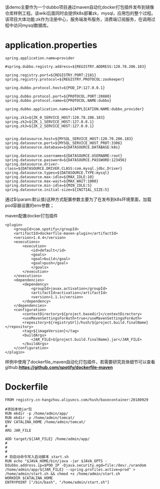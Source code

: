 该demo主要作为一个dubbo项目通过maven自动化docker打包插件发布到镜像仓库样例工程。该wiki后面同时会提供k8s部署zk，mysql，应用包的整个过程。该项目大体功能:zk作为注册中心，服务端发布服务，消费端订阅服务，在调用过程中访问mysql数据库。

# application.properties



    spring.application.name=provider
    
    #spring.dubbo.registry.address=${REGISTRY.ADDRESS:120.78.206.183}
    
    spring.registry.port=${REGISTRY.PORT:2181}
    spring.registry.protocol=${REGISTRY.PROTOCOL:zookeeper}
    
    spring.dubbo.protocol.host=${POD_IP:127.0.0.1}
    
    spring.dubbo.protocol.port=${PROTOCOL.PORT:20880}
    spring.dubbo.protocol.name=${PROTOCOL.NAME:dubbo}
    
    spring.dubbo.application.name=${APPLICATION.NAME:dubbo_provider}
    
    spring.zk1=${ZK_0_SERVICE_HOST:120.78.206.183}
    spring.zk2=${ZK_1_SERVICE_HOST:127.0.0.1}
    spring.zk3=${ZK_2_SERVICE_HOST:127.0.0.1}
    
    
    spring.datasource.host=${MYSQL_SERVICE_HOST:120.78.206.183}
    spring.datasource.port=${MYSQL_SERVICE_HOST_PROT:3306}
    spring.datasource.database=${DATASOURCE.DATABASE:k8s}
    
    spring.datasource.username=${DATASOURCE.USERNAME:root}
    spring.datasource.password=${DATASOURCE.PASSWORD:123456}
    spring.datasource.driver-class=${DATASOURCE.DRIVER.CLASS:com.mysql.jdbc.Driver}
    spring.datasource.types=${DATASOURCE.TYPE:mysql}
    spring.datasource.max-idle=${MAX_IDLE:10}
    spring.datasource.max-wait=${MAX_WAIT:1000}
    spring.datasource.min-idle=${MIN_IDLE:5}
    spring.datasource.initial-size=${INITIAL_SIZE:5}


通过${param:默认值}这种方式配置参数主要为了在发布到k8s环境里面，加载pod容器设置的env参数；

maven配置docker打包插件





	<plugin>
		<groupId>com.spotify</groupId>
		<artifactId>dockerfile-maven-plugin</artifactId>
		<version>1.4.4</version>
		<executions>
			<execution>
				<id>default</id>
				<goals>
				<goal>build</goal>
				<goal>push</goal>
				</goals>
			</execution>
		</executions>
		<dependencies>
			<dependency>
				<groupId>javax.activation</groupId>
				<artifactId>activation</artifactId>
				<version>1.1.1</version>
			</dependency>
		</dependencies>
		<configuration>
			<contextDirectory>${project.basedir}</contextDirectory>
			<useMavenSettingsForAuth>true</useMavenSettingsForAuth>
			<repository>${registryUrl}/hush/${project.build.finalName}</repository>
			<tag>${imageVersion}</tag>
			<buildArgs>
				<JAR_FILE>${project.build.finalName}.jar</JAR_FILE>
			</buildArgs>
		</configuration>
	</plugin>

样例中使用了dockerfile_maven自动化打包插件，若需要研究具体细节可以查看github:**https://github.com/spotify/dockerfile-maven**


# Dockerfile

    FROM registry.cn-hangzhou.aliyuncs.com/hush/basecontainer:20180929
    
    #添加本地jar包
    RUN mkdir -p /home/admin/app/
    RUN mkdir -p /home/admin/tomcat/
    ENV CATALINA_HOME /home/admin/tomcat/
    #
    ARG JAR_FILE
    
    ADD target/${JAR_FILE} /home/admin/app/
    #
    #
    #
    # 将启动命令写入启动脚本 start.sh
    RUN echo "$JAVA_HOME/bin/java -jar $JAVA_OPTS -Ddubbo.address.ip=$POD_IP -Djava.security.egd=file:/dev/./urandom  /home/admin/app/${JAR_FILE} --spring.profiles.active=prod" > /home/admin/start.sh && chmod +x /home/admin/start.sh
    WORKDIR $CATALINA_HOME
    ENTRYPOINT ["/bin/bash", "/home/admin/start.sh"]





